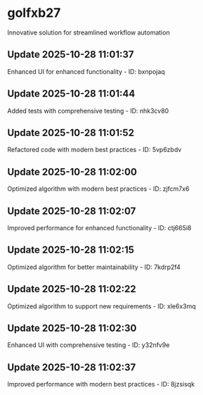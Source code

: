 # golfxb27
Innovative solution for streamlined workflow automation

## Update 2025-10-28 11:01:37
Enhanced UI for enhanced functionality - ID: bxnpojaq


## Update 2025-10-28 11:01:44
Added tests with comprehensive testing - ID: nhk3cv80


## Update 2025-10-28 11:01:52
Refactored code with modern best practices - ID: 5vp6zbdv


## Update 2025-10-28 11:02:00
Optimized algorithm with modern best practices - ID: zjfcm7x6


## Update 2025-10-28 11:02:07
Improved performance for enhanced functionality - ID: ctj665i8


## Update 2025-10-28 11:02:15
Optimized algorithm for better maintainability - ID: 7kdrp2f4


## Update 2025-10-28 11:02:22
Optimized algorithm to support new requirements - ID: xle6x3mq


## Update 2025-10-28 11:02:30
Enhanced UI with comprehensive testing - ID: y32nfv9e


## Update 2025-10-28 11:02:37
Improved performance with modern best practices - ID: 8jzsisqk

